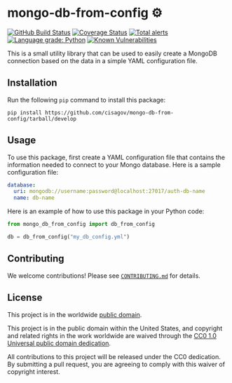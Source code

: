 # mongo-db-from-config ⚙️ #

[![GitHub Build Status](https://github.com/cisagov/mongo-db-from-config/workflows/build/badge.svg)](https://github.com/cisagov/mongo-db-from-config/actions)
[![Coverage Status](https://coveralls.io/repos/github/cisagov/mongo-db-from-config/badge.svg?branch=develop)](https://coveralls.io/github/cisagov/mongo-db-from-config?branch=develop)
[![Total alerts](https://img.shields.io/lgtm/alerts/g/cisagov/mongo-db-from-config.svg?logo=lgtm&logoWidth=18)](https://lgtm.com/projects/g/cisagov/mongo-db-from-config/alerts/)
[![Language grade: Python](https://img.shields.io/lgtm/grade/python/g/cisagov/mongo-db-from-config.svg?logo=lgtm&logoWidth=18)](https://lgtm.com/projects/g/cisagov/mongo-db-from-config/context:python)
[![Known Vulnerabilities](https://snyk.io/test/github/cisagov/mongo-db-from-config/develop/badge.svg)](https://snyk.io/test/github/cisagov/mongo-db-from-config)

This is a small utility library that can be used to easily create a MongoDB
connection based on the data in a simple YAML configuration file.

## Installation ##

Run the following `pip` command to install this package:

```console
pip install https://github.com/cisagov/mongo-db-from-config/tarball/develop
```

## Usage ##

To use this package, first create a YAML configuration file that contains
the information needed to connect to your Mongo database.
Here is a sample configuration file:

```yaml
database:
  uri: mongodb://username:password@localhost:27017/auth-db-name
  name: db-name
```

Here is an example of how to use this package in your Python code:

```python
from mongo_db_from_config import db_from_config

db = db_from_config("my_db_config.yml")
```

## Contributing ##

We welcome contributions!  Please see [`CONTRIBUTING.md`](CONTRIBUTING.md) for
details.

## License ##

This project is in the worldwide [public domain](LICENSE).

This project is in the public domain within the United States, and
copyright and related rights in the work worldwide are waived through
the [CC0 1.0 Universal public domain
dedication](https://creativecommons.org/publicdomain/zero/1.0/).

All contributions to this project will be released under the CC0
dedication. By submitting a pull request, you are agreeing to comply
with this waiver of copyright interest.
